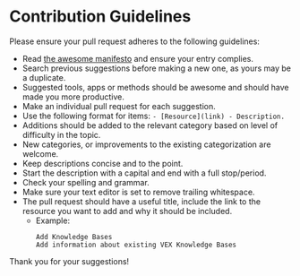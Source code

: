 # Contribution Guidelines

Please ensure your pull request adheres to the following guidelines:

- Read [the awesome manifesto](https://github.com/sindresorhus/awesome/blob/master/awesome.md) and ensure your entry complies.
- Search previous suggestions before making a new one, as yours may be a duplicate.
- Suggested tools, apps or methods should be awesome and should have made you more productive.
- Make an individual pull request for each suggestion.
- Use the following format for items: 
  `- [Resource](link) - Description.`
- Additions should be added to the relevant category based on level of difficulty in the topic.
- New categories, or improvements to the existing categorization are welcome.
- Keep descriptions concise and to the point.
- Start the description with a capital and end with a full stop/period.
- Check your spelling and grammar.
- Make sure your text editor is set to remove trailing whitespace.
- The pull request should have a useful title, include the link to the resource you want to add and why it should be included.
   - Example: 
     ```
     Add Knowledge Bases
     Add information about existing VEX Knowledge Bases
     ```

Thank you for your suggestions!
